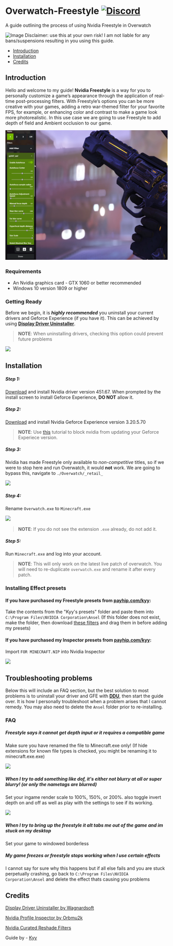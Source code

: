 # Overwatch-Freestyle [![Discord](https://img.shields.io/discord/743941628020129853.svg?label=&logo=discord&logoColor=ffffff&color=7389D8&labelColor=6A7EC2)](https://discord.gg/XM93ZdB)

A guide outlining the process of using Nvidia Freestyle in Overwatch


![Image](/images/NDUpoHM.png)
Disclaimer: use this at your own risk! I am not liable for any bans/suspensions resulting in you using this guide.
<!-- TOC -->

  - [Introduction](#introduction)
  - [Installation](#installation)
  - [Credits](#credits)

<!-- /TOC -->
## Introduction

Hello and welcome to my guide! **Nvidia Freestyle** is a way for you to personally customize a game’s appearance through the application of real-time post-processing filters. With Freestyle’s options you can be more creative with your games, adding a retro war-themed filter for your favorite FPS, for example, or enhancing color and contrast to make a game look more photorealistic. In this use case we are going to use Freestyle to add depth of field and Ambient occlusion to our game.


![](images/0923675.png)


### Requirements

- An Nvidia graphics card - GTX 1060 or better recommended
- Windows 10 version 1809 or higher


### Getting Ready
Before we begin, it is _**highly recommended**_ you uninstall your current drivers and Geforce Experience (if you have it). This can be achieved by using [**Display Driver Uninstaller**](https://youtu.be/xn8z39tiEL0?t=158).
> **NOTE**: When uninstalling drivers, checking this option could prevent future problems

![](images/xxlqie.PNG)


## Installation


##### Step 1:
[Download](https://www.guru3d.com/files-details/geforce-451-67-whql-driver-download.html) and install Nvidia driver version 451.67. When prompted by the install screen to install Geforce Experience, **DO NOT** allow it.


##### Step 2:
[Download](https://us.download.nvidia.com/GFE/GFEClient/3.20.5.70/GeForce_Experience_v3.20.5.70.exe) and install Nvidia Geforce Experience version 3.20.5.70
>**NOTE**: Use [this](https://www.youtube.com/watch?t=115&v=NJyJfNGMgvE) tutorial to block nvidia from updating your Geforce Experiece version.


##### Step 3:
Nvidia has made Freestyle only available to _non-competitive_ titles, so if we were to stop here and run Overwatch, it would **not** work. We are going to bypass this, navigate to `./Overwatch/_retail_`

![](images/xzBgO5R.png)


##### Step 4:
Rename `Overwatch.exe` to `Minecraft.exe`

![](images/02jnsE.PNG)
> **NOTE**:  If you do not see the extension `.exe` already, do not add it.

##### Step 5:
Run `Minecraft.exe` and log into your account.

> **NOTE**: This will only work on the latest live patch of overwatch. You will need to re-duplicate `overwatch.exe` and rename it after every patch.
### Installing Effect presets

#### If you have purchased my Freestyle presets from [payhip.com/kyy](https://payhip.com/kyy):

Take the contents from the "Kyy's presets" folder and paste them into `C:\Program Files\NVIDIA Corporation\Ansel` (If this folder does not exist, make the folder, then download [these filters](https://international-gfe.download.nvidia.com/GFE/GFEClient/ReShadeFilters/v1.0/Curated_ReShade_Filters.zip) and drag them in before adding my presets)

#### If you have purchased my Inspector presets from [payhip.com/kyy](https://payhip.com/kyy):
Import `FOR MINECRAFT.NIP` into Nvidia Inspector

![](images/GDBBOh8.png)

## Troubleshooting problems
Below this will include an FAQ section, but the best solution to most problems is to uninstall your driver and GFE with [**DDU**](#getting-ready), then start the guide over. It is how I personally troubleshoot when a problem arises that I cannot remedy.
You may also need to delete the `Ansel` folder prior to re-installing.

### FAQ

##### Freestyle says it cannot get depth input or it requires a compatible game
Make sure you have renamed the file to Minecraft.exe only! (If hide extensions for known file types is checked, you might be renaming it to minecraft.exe.exe)

![](images/TUHO54K.png)

##### When I try to add something like dof, it's either not blurry at all or super blurry! (or only the nametags are blurred)
Set your ingame render scale to 100%, 150%, or 200%. also toggle invert depth on and off as well as play with the settings to see if its working.

![](images/IKC4Jlp.png)
##### When I try to bring up the freestyle it alt tabs me out of the game and im stuck on my desktop
Set your game to windowed borderless
##### My game freezes or freestyle stops working when I use certain effects
I cannot say for sure why this happens but if all else fails and you are stuck perpetually crashing, go back to `C:\Program Files\NVIDIA Corporation\Ansel` and delete the effect thats causing you problems


## Credits
[Display Driver Uninstaller by Wagnardsoft](https://www.wagnardsoft.com/display-driver-uninstaller-ddu-)

[Nvidia Profile Inspector by Orbmu2k](https://github.com/Orbmu2k/nvidiaProfileInspector)

[Nvidia Curated Reshade Filters](https://international-gfe.download.nvidia.com/GFE/GFEClient/ReShadeFilters/v1.0/Curated_ReShade_Filters.zip)

Guide by - [Kyy](https://snky.cc)

